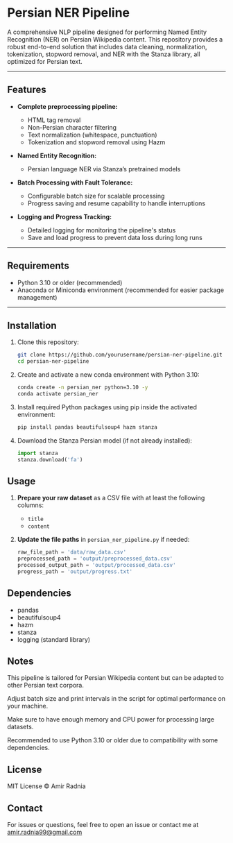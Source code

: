 # Persian NER Pipeline

A comprehensive NLP pipeline designed for performing Named Entity Recognition (NER) on Persian Wikipedia content. This repository provides a robust end-to-end solution that includes data cleaning, normalization, tokenization, stopword removal, and NER with the Stanza library, all optimized for Persian text.

---

## Features

- **Complete preprocessing pipeline:**  
  - HTML tag removal  
  - Non-Persian character filtering  
  - Text normalization (whitespace, punctuation)  
  - Tokenization and stopword removal using Hazm  

- **Named Entity Recognition:**  
  - Persian language NER via Stanza’s pretrained models  

- **Batch Processing with Fault Tolerance:**  
  - Configurable batch size for scalable processing  
  - Progress saving and resume capability to handle interruptions  

- **Logging and Progress Tracking:**  
  - Detailed logging for monitoring the pipeline's status  
  - Save and load progress to prevent data loss during long runs  

---

## Requirements

- Python 3.10 or older (recommended)  
- Anaconda or Miniconda environment (recommended for easier package management)

---

## Installation

1. Clone this repository:
   ```bash
   git clone https://github.com/yourusername/persian-ner-pipeline.git
   cd persian-ner-pipeline

2. Create and activate a new conda environment with Python 3.10:
   ```bash
   conda create -n persian_ner python=3.10 -y
   conda activate persian_ner

3. Install required Python packages using pip inside the activated environment:
   ```bash
   pip install pandas beautifulsoup4 hazm stanza

4. Download the Stanza Persian model (if not already installed):
   ```python
   import stanza
   stanza.download('fa')

## Usage

1. **Prepare your raw dataset** as a CSV file with at least the following columns:
   - `title`
   - `content`

2. **Update the file paths** in `persian_ner_pipeline.py` if needed:

   ```python
   raw_file_path = 'data/raw_data.csv'
   preprocessed_path = 'output/preprocessed_data.csv'
   processed_output_path = 'output/processed_data.csv'
   progress_path = 'output/progress.txt'

## Dependencies

- pandas  
- beautifulsoup4  
- hazm  
- stanza  
- logging (standard library)

## Notes
   This pipeline is tailored for Persian Wikipedia content but can be adapted to other Persian text corpora.

   Adjust batch size and print intervals in the script for optimal performance on your machine.

   Make sure to have enough memory and CPU power for processing large datasets.

   Recommended to use Python 3.10 or older due to compatibility with some dependencies.

## License

MIT License © Amir Radnia

## Contact

For issues or questions, feel free to open an issue or contact me at amir.radnia99@gmail.com
